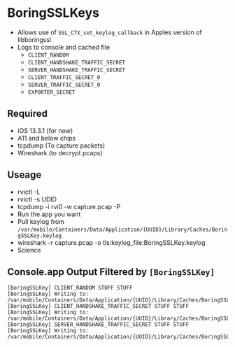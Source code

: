# BoringSSLKeys
- Allows use of `SSL_CTX_set_keylog_callback` in Apples version of libboringssl
- Logs to console and cached file
    - `CLIENT_RANDOM` 
    - `CLIENT_HANDSHAKE_TRAFFIC_SECRET` 
    - `SERVER_HANDSHAKE_TRAFFIC_SECRET` 
    - `CLIENT_TRAFFIC_SECRET_0` 
    - `SERVER_TRAFFIC_SECRET_0` 
    - `EXPORTER_SECRET`

Required
----------
- iOS 13.3.1 (for now)
- A11 and below chips
- tcpdump (To capture packets)
- Wireshark (to decrypt pcaps)

Useage
----------
- rvictl -L
- rvictl -s UDID
- tcpdump -i rvi0 -w capture.pcap -P
- Run the app you want
- Pull keylog from `/var/mobile/Containers/Data/Application/{UUID}/Library/Caches/BoringSSLKey.keylog`
- wireshark -r capture.pcap -o tls:keylog_file:BoringSSLKey.keylog
- Science

Console.app Output Filtered by `[BoringSSLKey]`
----------
```
[BoringSSLKey] CLIENT_RANDOM STUFF STUFF
[BoringSSLKey] Writing to: /var/mobile/Containers/Data/Application/{UUID}/Library/Caches/BoringSSLKey.keylog
[BoringSSLKey] CLIENT_HANDSHAKE_TRAFFIC_SECRET STUFF STUFF
[BoringSSLKey] Writing to: /var/mobile/Containers/Data/Application/{UUID}/Library/Caches/BoringSSLKey.keylog
[BoringSSLKey] SERVER_HANDSHAKE_TRAFFIC_SECRET STUFF STUFF
[BoringSSLKey] Writing to: /var/mobile/Containers/Data/Application/{UUID}/Library/Caches/BoringSSLKey.keylog

```
